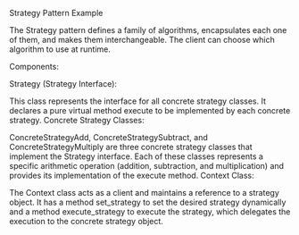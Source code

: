 Strategy Pattern Example

The Strategy pattern defines a family of algorithms, encapsulates each one of them, and makes them interchangeable. The client can choose which algorithm to use at runtime.

Components:

Strategy (Strategy Interface):

This class represents the interface for all concrete strategy classes. It declares a pure virtual method execute to be implemented by each concrete strategy.
Concrete Strategy Classes:

ConcreteStrategyAdd, ConcreteStrategySubtract, and ConcreteStrategyMultiply are three concrete strategy classes that implement the Strategy interface. Each of these classes represents a specific arithmetic operation (addition, subtraction, and multiplication) and provides its implementation of the execute method.
Context Class:

The Context class acts as a client and maintains a reference to a strategy object. It has a method set_strategy to set the desired strategy dynamically and a method execute_strategy to execute the strategy, which delegates the execution to the concrete strategy object.